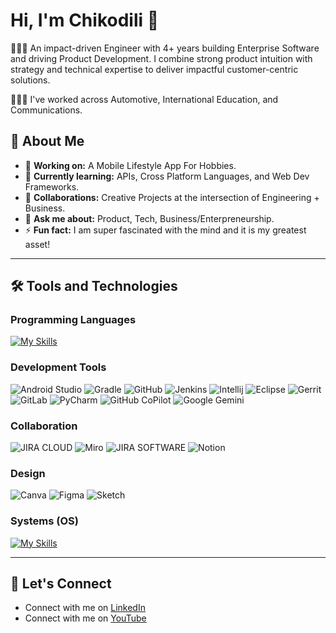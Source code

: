 # Hi, I'm Chikodili 👋
👷🏽‍♀️ An impact-driven Engineer with 4+ years building Enterprise Software and driving Product Development. I combine strong product intuition with strategy and technical expertise to deliver impactful customer-centric solutions. 

👩🏽‍💻 I've worked across Automotive, International Education, and Communications.

<!-- ✨ _special_ ✨ repository because its `README.md` (this file) appears on your GitHub profile. -->

## 📝 About Me
- 🔭 **Working on:** A Mobile Lifestyle App For Hobbies.
- 🌱 **Currently learning:** APIs, Cross Platform Languages, and Web Dev Frameworks.
- 👯 **Collaborations:** Creative Projects at the intersection of Engineering + Business.
- 💬 **Ask me about:** Product, Tech, Business/Enterpreneurship.
- ⚡ **Fun fact:** I am super fascinated with the mind and it is my greatest asset!
---
## 🛠️ Tools and Technologies

### Programming Languages
[![My Skills](https://skillicons.dev/icons?i=kotlin,java,js,python&perline=4)](https://skillicons.dev)

### Development Tools
<!-- [![My Skills](https://skillicons.dev/icons?i=androidstudio,gradle,vscode,github,jenkins,linux,ubuntu,eclipse&perline=4)](https://skillicons.dev) -->

![Android Studio](https://img.shields.io/badge/Android%20Studio-3DDC84?style=for-the-badge&logo=android-studio&logoColor=black)
![Gradle](https://img.shields.io/badge/Gradle-02303A?style=for-the-badge&logo=gradle&logoColor=white)
![GitHub](https://img.shields.io/badge/Github-181717?style=for-the-badge&logo=github&logoColor=white)
![Jenkins](https://img.shields.io/badge/Jenkins-D24939?style=for-the-badge&logo=jenkins&logoColor=white)
![Intellij](https://img.shields.io/badge/Intellij%20IDEA-000000?style=for-the-badge&logo=intellij-idea&logoColor=white)
![Eclipse](https://img.shields.io/badge/Eclipse-2C2255?style=for-the-badge&logo=eclipse&logoColor=white)
![Gerrit](https://img.shields.io/badge/Gerrit-EEEEEE?style=for-the-badge&logo=gerrit&logoColor=black)
![GitLab](https://img.shields.io/badge/Gitlab-FC6D26?style=for-the-badge&logo=gitlab&logoColor=white)
![PyCharm](https://img.shields.io/badge/Pycharm-000000?style=for-the-badge&logo=pycharm&logoColor=white)
![GitHub CoPilot](https://img.shields.io/badge/Github%20Copilot-000000?style=for-the-badge&logo=github-copilot&logoColor=white)
![Google Gemini](https://img.shields.io/badge/Google%20Gemini-8E75B2?style=for-the-badge&logo=google-gemini&logoColor=white)


### Collaboration

![JIRA CLOUD](https://img.shields.io/badge/JIRA%20CLOUD-0052CC?style=for-the-badge&logo=jira&logoColor=white)
![Miro](https://img.shields.io/badge/Miro-FFD02F?style=for-the-badge&logo=miro&logoColor=black)
![JIRA SOFTWARE](https://img.shields.io/badge/JIRA%20SOFTWARE-0052CC?style=for-the-badge&logo=jira-software&logoColor=white)
![Notion](https://img.shields.io/badge/Notion-000000?style=for-the-badge&logo=notion&logoColor=white)  

### Design

![Canva](https://img.shields.io/badge/Canva-00C4CC?style=for-the-badge&logo=canva&logoColor=white)
![Figma](https://img.shields.io/badge/Figma-F24E1E?style=for-the-badge&logo=figma&logoColor=white)
![Sketch](https://img.shields.io/badge/Sketch-F7B500?style=for-the-badge&logo=sketch&logoColor=white)

### Systems (OS)

[![My Skills](https://skillicons.dev/icons?i=androidstudio,linux,ubuntu,windows&perline=4)](https://skillicons.dev)

---
## 🤝 Let's Connect
- Connect with me on [LinkedIn](https://www.linkedin.com/in/chikodili-odinakachukwu)
- Connect with me on [YouTube](https://youtube.com/@chikodilee?si=97MZ_5Wr-lPXe6vq)


